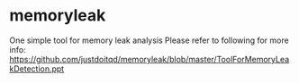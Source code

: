 # memoryleak
One simple tool for memory leak analysis
Please refer to following for more info:
https://github.com/justdoitqd/memoryleak/blob/master/ToolForMemoryLeakDetection.ppt
